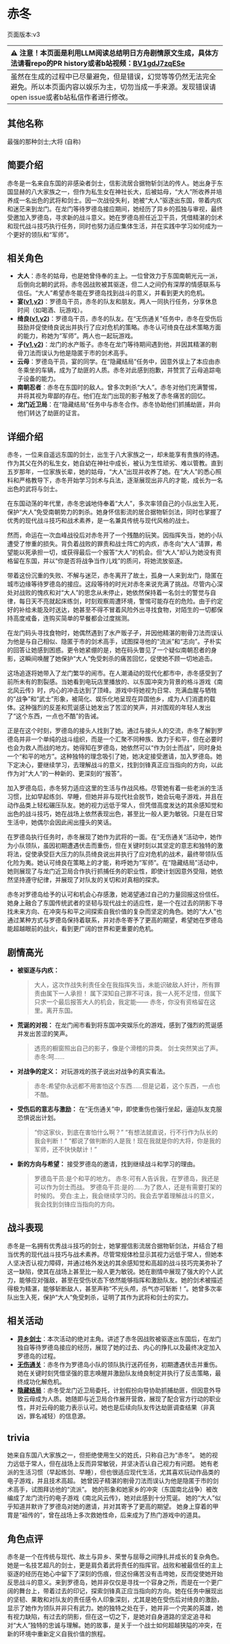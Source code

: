 # 赤冬
页面版本:v3
 

| :warning: 注意！本页面是利用LLM阅读总结明日方舟剧情原文生成，具体方法请看repo的PR history或者b站视频：[BV1gdJ7zqESe](https://www.bilibili.com/video/BV1gdJ7zqESe/)         |
|:----------------------------|
| 虽然在生成的过程中已尽量避免，但是错误，幻觉等等仍然无法完全避免。所以本页面内容以娱乐为主，切勿当成一手来源。发现错误请open issue或者b站私信作者进行修改。|



## 其他名称
最强的那种剑士;大将 (自称)
## 简要介绍
赤冬是一名来自东国的非感染者剑士，信影流居合据物斩剑法的传人。她出身于东国显赫的八大家族之一，但作为私生女在神社长大，后被姑母，“大人”所收养并培养成一名出色的武将和剑士。因一次战役失利，她被“大人”驱逐出东国，带着内疚和迷茫来到龙门。在龙门等待罗德岛接应期间，她经历了异乡的孤独与审视，最终受邀加入罗德岛，寻求新的战斗意义。她在罗德岛担任近卫干员，凭借精湛的剑术和现代战斗技巧执行任务，同时也努力适应集体生活，并在实践中学习如何成为一个更好的领队和“军师”。
## 相关角色
-   **大人**：赤冬的姑母，也是她曾侍奉的主上。一位曾效力于东国南朝光元一派，后倒向北朝的武将。赤冬因战败被其驱逐，但二人之间仍有深厚的情感联系与信任。“大人”希望赤冬能在罗德岛找到战斗的意义，并看到更大的危机。
-   **宴([v1](../chars/char_337_utage.md),[v2](char_337_utage.md))**：罗德岛干员，赤冬的队友和朋友。两人一同执行任务，分享休息时间（如喝酒、玩游戏）。
-   **绮良([v1](../chars/char_478_kirara.md),[v2](char_478_kirara.md))**：罗德岛干员，赤冬的队友。在“无伤通关”任务中，赤冬在受伤后鼓励并促使绮良说出并执行了应对危机的策略。赤冬认可绮良在战术策略方面的能力，称她为“军师”。两人也一起玩游戏。
-   **孑([v1](../chars/char_272_strong.md),[v2](char_272_strong.md))**：龙门的水产贩子。赤冬在龙门等待期间遇到他，并因其精湛的剔骨刀法而误认为他是隐匿于市的剑术高手。
-   **云母**：罗德岛干员，宴的同学。在“隐藏结局”任务中，因意外误上了本应由赤冬乘坐的车辆，成为了劫匪的人质。赤冬对此感到抱歉，并赞赏了云母追踪电子设备的能力。
-   **南朝忍者**：赤冬在东国时的敌人。曾多次刺杀“大人”。赤冬对他们充满警惕，并将其视为卑鄙的存在。他们在龙门出现的影子触发了赤冬痛苦的回忆。
-   **龙门近卫局**：在“隐藏结局”任务中与赤冬合作。赤冬协助他们抓捕劫匪，并向他们转达了劫匪的证言。
## 详细介绍
赤冬，一位来自遥远东国的剑士，出生于八大家族之一，却未能享有贵族的待遇。作为其父在外的私生女，她自幼在神社中成长，被认为生性顽劣、难以管教。直到五岁那年，一位家族长辈，她的姑母，“大人”出现并收养了她。在“大人”的悉心照料和严格教导下，赤冬开始学习剑术与兵法，逐渐展现出非凡的才能，成长为一名出色的武将与剑士。

在东国动荡的年代里，赤冬忠诚地侍奉着“大人”，多次率领自己的小队出生入死，保护“大人”免受南朝势力的刺杀。她身怀信影流的居合据物斩剑法，同时也掌握了优秀的现代战斗技巧和战术素养，是一名兼具传统与现代风格的战士。

然而，命运在一次血峰战役后对赤冬开了一个残酷的玩笑。因指挥失当，她的小队遭受了惨重的损失。背负着战败的罪责和战士阵亡的内疚，赤冬向“大人”请罪，希望能以死承担一切，或获得最后一个报答“大人”的机会。但“大人”却认为她没有资格留在东国，并以“你是否将战争当作儿戏”的质问，将她流放驱逐。

带着这份沉重的失败、不解与迷茫，赤冬离开了故土，孤身一人来到龙门，隐匿在城市边缘等待罗德岛的接应。这段等待的时光对赤冬来说充满了挑战。尽管内心深处对战败的愧疚和对“大人”的思念从未停止，她依然保持着一名剑士的警觉与自律，每日天不亮就起床练剑，时刻观察周遭环境，警惕可能存在的危险。由于约定好的补给未能及时送达，她甚至不得不冒着风险外出寻找食物，对陌生的一切都保持高度戒备，连购买简单的早餐都会过度揣测。

在龙门码头寻找食物时，她偶然遇到了水产贩子孑，并因他精湛的剔骨刀法而误认为他是与自己相似、隐匿于市的剑术高手，试图探寻他的“流派”和“志向”。孑朴实的回答让她感到困惑。更令她紧绷的是，她在码头瞥见了一个疑似南朝忍者的身影，这瞬间唤醒了她保护“大人”免受刺杀的痛苦回忆，促使她不顾一切地追击。

这场追逐将她带入了龙门繁华的闹市。在人潮涌动的现代化都市中，赤冬感受到了前所未有的割裂感。当她看到电玩店里播放的、以东国冲突为背景的格斗游戏《南北风云传》时，内心的冲击达到了顶峰。游戏中将她视为日常、充满血腥与牺牲的“战争”和“武士”形象，被简化、娱乐化地呈现在异国他乡，成为人们消遣的载体。这种强烈的反差和荒诞感让她发出了苦涩的笑声，并对围观的年轻人发出了“这个东西，一点也不酷”的告诫。

正是在这个时刻，罗德岛的接头人找到了她。通过与接头人的交流，赤冬了解到罗德岛并非一个单纯的战斗组织，而是一个汇聚不同种族、致力于和平，但在必要时也会为救人而战的地方。她得知在罗德岛，她依然可以“作为剑士而战”，同时身处一个“和平的地方”。这种独特的理念吸引了她，她决定接受邀请，加入罗德岛。她下定决心，要继续学习，去理解战斗的意义，找到剑锋真正应当指向的方向，以此作为对“大人”的一种新的、更深刻的“报答”。

加入罗德岛后，赤冬努力适应这里的生活与作战风格。尽管她有着一些老派的生活习惯，比如早起练剑、早睡，但她并非与现代社会脱节，她会玩电子游戏，并且在动作品类上轻松碾压队友。她的视力远低于常人，但凭借高度发达的其余感知觉和出色的战斗技巧，她在战场上依然表现出色，甚至比一般人更为敏锐。只是在日常生活中，她偶尔会因此闹出撞头的笑话。

在罗德岛执行任务时，赤冬展现了她作为武将的一面。在“无伤通关”活动中，她作为小队领队，虽因初期遭遇伏击而重伤，但在关键时刻以其坚定的意志和独特的激将法，促使承受巨大压力的队员绮良说出并执行了应对危机的战术，最终带领队伍化险为夷。她认可绮良在策略上的才能，称呼她为“军师”。在“隐藏结局”活动中，她则展现了与龙门近卫局合作执行抓捕任务的职业性，即使计划因意外受阻，她依然坚持遵守纪律，并展现了对队友的关切和对真相的探求。

赤冬对罗德岛给予的认可和机会心存感激，她渴望通过自己的力量回报这份信任。她身上融合了东国传统武者的坚韧与现代战士的适应性，是一个在过去的阴影下寻找未来方向、在冲突与和平之间探索自我价值的复杂而坚定的角色。她的“大人”也通过某种方式与罗德岛保持着联系，并对赤冬寄予了更高的期望，希望她在罗德岛能超越眼前的战火，看到更广阔的世界和更重要的危机。
## 剧情高光
*   **被驱逐与内疚：**
    > 大人，这次作战失利责任全在我指挥失当，未能识破敌人奸计，所有罪责由属下一人承担！
    > 属下深知自己罪不可诛，我一人死不足惜，但属下只求一个最后报答大人的机会，我定能——
    > 赤冬，你没有资格留在这里。离开东国。
*   **荒诞的对视：** 在龙门闹市看到将东国冲突娱乐化的游戏，感到了强烈的荒诞感并发出苦涩的笑声。
    > 透亮的橱窗照出自己的影子，像是个滑稽的异类。
    > 剑士突然笑出了声。
    > 赤冬:呵......
*   **对战争的定义：** 对玩游戏的孩子说出对战争的真实看法。
    > 赤冬:希望你永远都不用害怕这个东西......但是记着，这个东西，一点也不酷。
*   **受伤后的意志与激励：** 在“无伤通关”中，即使重伤也强行坐起，逼迫队友克服恐惧说出计划。
    > “你这家伙，到底在害怕什么啊？”
    > “有想法就直说，行不行作为队长的我会判断！”
    > “都说了做判断的人是我！现在我就是你的大将，你是我的军师，还不快快献计！”
*   **新的方向与希望：** 接受罗德岛的邀请，找到继续战斗和学习的理由。
    > 罗德岛干员:是个和平的地方。
    > 赤冬:可有人告诉我，在罗德岛，我还是可以作为剑士而战。
    > 罗德岛干员:是的......为了救人，还是有需要打架的时候的。
    > 旁白:主上，我会继续学习的。我会去学着理解战斗的意义，我会找到剑锋应当指向的方向。
## 战斗表现
赤冬是一名拥有优秀战斗技巧的剑士，她掌握信影流居合据物斩剑法，并结合了相当优秀的现代战斗技巧与战术素养。尽管常规体检显示其视力远低于常人，但她本人坚决否认视力障碍，并通过格外发达的其余感知觉和高超的战斗技巧完美弥补了这一缺陷，使其在战场上甚至比一般人更为敏锐。她在剧情中展现了强大的个人武力，能够应对强敌，甚至在受伤状态下依然能够指挥和激励队友。她的剑术被描述得极为精湛，能够斩断敌人，甚至声称“不光头颅，杀气亦可斩断！”。她曾多次率队出生入死，保护“大人”免受刺杀，证明了其作为武将和剑士的实力。
## 相关活动
-   **[异乡剑士](../stories/story_akafyu_set_1.md)**：本次活动的绝对主角。讲述了赤冬因战败被驱逐出东国后，在龙门独自等待罗德岛接应的经历，展现了她的过去、内心的挣扎以及最终决定加入罗德岛的过程。
-   **[无伤通关](../stories/story_kirara_set_2.md)**：赤冬作为罗德岛小队的领队执行送药任务，初期遭遇伏击并重伤。她在关键时刻凭借坚强的意志唤醒并激励队友绮良制定并执行了反击策略，最终成功化解危机。
-   **[隐藏结局](../stories/story_kirara_set_1.md)**：赤冬受龙门近卫局委托，计划假扮向导协助抓捕劫匪，但因意外导致云母成为人质。她随即与近卫局合作展开营救，展现了配合官方行动的职业性，并对云母的能力表示认可。她也是后续向队友传达劫匪调查结果（非真凶，罪名减轻）的信息源。
## trivia
她来自东国八大家族之一，但拒绝使用生父的姓氏，只称自己为“赤冬”。
她的视力远低于常人，但在战场上反而异常敏锐，并坚决否认自己视力有问题。
她有老派的生活习惯（早起练剑、早睡），但也很适应现代生活，尤其喜欢玩动作品类的电子游戏，并且技术高超。
她曾因孑精湛的剔骨刀法而误认为他是隐匿于市的剑术高手，试图拜访他的“流派”。
她的形象和她家乡的冲突（东国南北战争）被改编成了龙门流行的电子游戏《南北风云传》，她对此感到十分荒诞。
她的“大人”似乎知道并默许了罗德岛对她的邀请，并对其寄予了更高的期望。
她身上穿着的甲胄是“祖传的”，曾在战场上多次救她性命，后来成为了热门游戏中的道具。
## 角色点评
赤冬是一个在传统与现代、故土与异乡、荣誉与屈辱之间挣扎并成长的复杂角色。她是一名技艺超凡的剑士，更是肩负着武将责任的指挥官。战败和被最信任的主上驱逐的经历在她心中留下了深刻的伤痕，但这份痛苦没有击垮她，反而促使她开始反思战斗的意义。来到罗德岛，她并非仅仅是寻找一个容身之所，而是在一个更广阔的舞台上，带着过去的印记，探索剑锋真正应当指向的方向。她在任务中展现出的坚韧、果敢和对队友的责任感令人印象深刻，尤其是她在受伤后对绮良的激励，显示了她作为领队并非只有武力。她的独特之处在于，她并非一个完美的英雄，她有视力缺陷，有过去的阴影，但在这一切之下，是她对自身道路的坚定追寻和对“大人”独特的忠诚与理解。她的故事，是关于一个战士如何超越狭隘的冲突，在新的环境中重新定义自我价值的旅程。